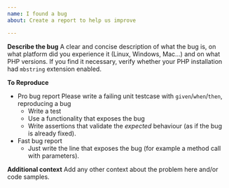 ```yaml
---
name: I found a bug
about: Create a report to help us improve

---
```


**Describe the bug**
A clear and concise description of what the bug is, on what platform did you experience it (Linux, Windows, Mac...) and on what PHP versions. If you find it necessary, verify whether your PHP installation had `mbstring` extension enabled.

**To Reproduce**
  - Pro bug report
    Please write a failing unit testcase with `given`/`when`/`then`, reproducing a bug
    - Write a test
    - Use a functionality that exposes the bug
    - Write assertions that validate the *expected* behaviour (as if the bug is already fixed).
  - Fast bug report
    - Just write the line that exposes the bug (for example a method call with parameters).

**Additional context**
Add any other context about the problem here and/or code samples.
